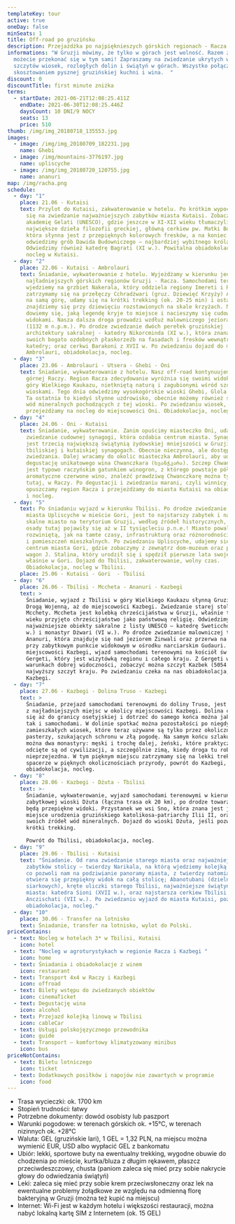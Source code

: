 ```yaml
---
templateKey: tour
active: true
oneDay: false
minSeats: 1
title: Off-road po gruzińsku
description: Przejażdżka po najpięknieszych górskich regionach - Racza i Chewi
informations: "W Gruzji mówimy, że tylko w górach jest wolność. Razem z nami
  możecie przekonać się w tym sami! Zapraszamy na zwiedzanie ukrytych wśród
  szczytów wiosek, rozległych dolin i świątyń w górach. Wszystko połączone z
  skosztowaniem pysznej gruzińskiej kuchni i wina.  "
discount: 0
discountTitle: first minute zniżka
terms:
  - startDate: 2021-06-21T12:08:25.411Z
    endDate: 2021-06-30T12:08:25.446Z
    daysCount: 10 DNI/9 NOCY
    seats: 13
    price: 510
thumb: /img/img_20180718_135553.jpg
images:
  - image: /img/img_20180709_182231.jpg
    name: Ghebi
  - image: /img/mountains-3776197.jpg
    name: upliscyche
  - image: /img/img_20180720_120755.jpg
    name: ananuri
map: /img/racha.png
schedule:
  - day: "1"
    place: 21.06 - Kutaisi
    text: Przylot do Kutaisi, zakwaterowanie w hotelu. Po krótkim wypoczynku udajemy
      się na zwiedzanie najważniejszych zabytków miasta Kutaisi. Zobaczymy
      akademię Gelati (UNESCO), gdzie jeszcze w XI-XII wieku tłumaczyli
      największe dzieła filozofii greckiej, główną cerkiew pw. Matki Boskiej,
      która słynna jest z przepięknych kolorowych fresków, a na koniec
      odwiedzimy grób Dawida Budowniczego – najbardziej wybitnego króla Gruzji.
      Odwiedzimy również katedrę Bagrati (XI w.). Powitalna obiadokolacja i
      nocleg w Kutaisi.
  - day: "2"
    place: 22.06 - Kutaisi - Ambrolauri
    text: Śniadanie, wykwaterowanie z hotelu. Wyjeżdżamy w kierunku jednego z
      najładniejszych górskich regionów Gruzji - Racza. Samochodami terenowymi
      wjedziemy na grzbiet Nakerala, który oddziela regiony Imereti i Racza i
      zatrzymamy się na przełęczy Cchradżwari (gruz. Dziewięć Krzyży) Aby dojść
      na samą górę, udamy się na krótki trekking (ok. 20-25 min) i ostatecznie
      znajdziemy się przy dziewięciu rozstawionych na skale krzyżach. Na miejscu
      dowiemy się, jaką legendę kryje to miejsce i nacieszymy się cudownymi
      widokami. Nasza dalsza droga prowadzi wzdłuż malowniczego jeziora Szaori
      (1132 m n.p.m.). Po drodze zwiedzanie dwóch perełek gruzińskiej
      architektury sakralnej - katedry Nikorcminda (XI w.), która znana jest ze
      swoich bogato ozdobnych płaskorzeźb na fasadach i fresków wewnątrz
      katedry; oraz cerkwi Barakoni z XVII w. Po zwiedzaniu dojazd do miasteczka
      Ambrolauri, obiadokolacja, nocleg.
  - day: "3"
    place: 23.06 - Ambrolauri - Utsera - Ghebi - Oni
    text: Śniadanie, wykwaterowanie z hotelu. Nasz off-road kontynuujemy w kierunku
      górnej Raczy. Region Racza zdecydowanie wyróżnia się swoimi widokami na
      góry Wielkiego Kaukazu, nietkniętą naturą i zagubionymi wśród szczytów
      wioskami. Tego dnia odwiedzimy wysokogórskie wioski Ghebi, Glola i Utsera.
      Ta ostatnia to kiedyś słynne uzdrowisko, obecnie możemy również skosztować
      wód mineralnych pochodzących z tej wioski. Po zwiedzaniu wiosek,
      przejeżdżamy na nocleg do miejscowości Oni. Obiadokolacja, nocleg.
  - day: "4"
    place: 24.06 - Oni - Kutaisi
    text: Śniadanie, wykwaterowanie. Zanim opuścimy miasteczko Oni, udamy się na
      zwiedzanie cudownej synagogi, która ozdabia centrum miasta. Synagoga w Oni
      jest trzecią największą świątynią żydowskiej mniejszości w Gruzji, tuż po
      tbiliskiej i kutaiskiej synagogach. Obecnie nieczynna, ale dostępna do
      zwiedzania. Dalej wracamy do okolic miasteczka Ambrolauri, aby udać się ma
      degustację unikatowego wina Chwanczkara (ხვანჭკარა). Szczep Chwanczkara
      jest typowo raczyńskim gatunkiem winogron, z którego powstaje półsłodkie
      aromatyczne czerwone wino, znaleźć prawdziwą Chwanczkarę można tylko
      tutaj, w Raczy. Po degustacji i zwiedzaniu marani, czyli winnicy,
      opuszczamy region Racza i przejeżdżamy do miasta Kutaisi na obiadokolację
      i nocleg.
  - day: "5"
    text: Po śniadaniu wyjazd w kierunku Tbilisi. Po drodze zwiedzanie skalnego
      miasta Upliscyche w mieście Gori, jest to najstarszy zabytek i najstarsze
      skalne miasto na terytorium Gruzji, według źródeł historycznych, pierwsze
      osady tutaj pojawiły się aż w II tysiącleciu p.n.e.! Miasto powala
      rozwiniętą, jak na tamte czasy, infrastrukturą oraz różnorodnością jaskiń
      i pomieszczeń mieszkalnych. Po zwiedzaniu Upliscyche, udajemy się do
      centrum miasta Gori, gdzie zobaczymy z zewnątrz dom-muzeum oraz pancerny
      wagon J. Stalina, który urodził się i spędził pierwsze lata swojego życia
      właśnie w Gori. Dojazd do Tbilisi, zakwaterowanie, wolny czas.
      Obiadokolacja, nocleg w Tbilisi.
    place: 25.06 - Kutaisi - Gori  - Tbilisi
  - day: "6"
    place: 26.06 - Tbilisi - Mccheta - Ananuri - Kazbegi
    text: >
      Śniadanie, wyjazd z Tbilisi w góry Wielkiego Kaukazu słynną Gruzińską
      Drogą Wojenną, aż do miejscowości Kazbegi. Zwiedzanie starej stolicy
      Mcchety. Mccheta jest kolebką chrześcijaństwa w Gruzji, właśnie tu w IV
      wieku przyjęto chrześcijaństwo jako państwową religię. Odwiedzimy
      najważniejsze obiekty sakralne z listy UNESCO – katedrę Sweticchoweli (XI
      w.) i monastyr Dżwari (VI w.). Po drodze zwiedzanie malowniczej twierdzy
      Ananuri, która znajduje się nad jeziorem Żinwali oraz przerwa na zdjęcia
      przy zabytkowym punkcie widokowym w ośrodku narciarskim Gudauri. Dojazd do
      miejscowości Kazbegi, wjazd samochodami terenowymi na kościół św. Trójcy
      Gergeti, który jest wizytówką regionu i całego kraju. Z Gergeti w
      warunkach dobrej widoczności, zobaczyć można szczyt Kazbek (5054 m), drugi
      najwyższy szczyt kraju. Po zwiedzaniu czeka na nas obiadokolacja, nocleg w
      Kazbegi.
  - day: "7"
    place: 27.06 - Kazbegi - Dolina Truso - Kazbegi
    text: >
      Śniadanie, przejazd samochodami terenowymi do doliny Truso, jest to jedno
      z najładniejszych miejsc w okolicy miejscowości Kazbegi. Dolina ciągnie
      się aż do granicy osetyjskiej i dotrzeć do samego końca można jak pieszo,
      tak i samochodami. W dolinie spotkać można pozostałości po niegdyś
      zamieszkałych wiosek, które teraz używane są tylko przez okolicznych
      pasterzy, szukających schronu w złą pogodę. Na samym końcu szlaku zobaczyć
      można dwa monastyry: męski i trochę dalej, żeński, które praktycznie
      odcięte są od cywilizacji, a szczególnie zimą, kiedy droga tu robi się
      nieprzejezdna. W tym pięknym miejscu zatrzymamy się na lekki trekking. Po
      spacerze w pięknych okolicznościach przyrody, powrót do Kazbegi,
      obiadokolacja, nocleg.
  - day: "8"
    place: 28.06 - Kazbegi - Dżuta - Tbilisi
    text: >-
      Śniadanie, wykwaterowanie, wyjazd samochodami terenowymi w kierunku
      zabytkowej wioski Dżuta (łączna trasa ok 20 km), po drodze towarzyszyć nam
      będą przepiękne widoki. Przystanek we wsi Sno, która znana jest jako
      miejsce urodzenia gruzińskiego katolikosa-patriarchy Ilii II, oraz ze
      swoich źródeł wód mineralnych. Dojazd do wioski Dżuta, jeśli pozwoli czas,
      krótki trekking. 

      Powrót do Tbilisi, obiadokolacja, nocleg.
  - day: "9"
    place: 29.06 - Tbilisi - Kutaisi
    text: "Śniadanie. Od rana zwiedzanie starego miasta oraz najważniejszych
      zabytków stolicy – twierdzy Narikala, na którą wjedziemy kolejką linową,
      co pozwoli nam na podziwianie panoramy miasta, z twierdzy natomiast
      otwiera się przepiękny widok na całą stolicę; Abanotubani (dzielnica łaźni
      siarkowych), kręte uliczki starego Tbilisi, najważniejsze świątynie
      miasta: katedra Sioni (XVII w.), oraz najstarsza cerkiew Tbilisi –
      Anczischati (VII w.). Po zwiedzaniu wyjazd do miasta Kutaisi, pożegnalna
      obiadokolacja, nocleg."
  - day: "10"
    place: 30.06 - Transfer na lotnisko
    text: Śniadanie, transfer na lotnisko, wylot do Polski.
priceContains:
  - text: Nocleg w hotelach 3* w Tbilisi, Kutaisi
    icon: hotel
  - text: "Nocleg w agroturystykach w regionie Racza i Kazbegi "
    icon: home
  - text: Śniadania i obiadokolacje z winem
    icon: restaurant
  - text: Transport 4x4 w Raczy i Kazbegi
    icon: offroad
  - text: Bilety wstępu do zwiedzanych obiektów
    icon: cinemaTicket
  - text: Degustację wina
    icon: alcohol
  - text: Przejazd kolejką linową w Tbilisi
    icon: cableCar
  - text: Usługi polskojęzycznego przewodnika
    icon: guide
  - text: Transport – komfortowy klimatyzowany minibus
    icon: bus
priceNotContains:
  - text: Biletu lotniczego
    icon: ticket
  - text: Dodatkowych posiłków i napojów nie zawartych w programie
    icon: food
---
```

* Trasa wycieczki: ok. 1700 km
* Stopień trudności: łatwy
* Potrzebne dokumenty: dowód osobisty lub paszport
* Warunki pogodowe: w terenach górskich ok. +15°C, w terenach nizinnych ok. +28°C
* Waluta: GEL (gruzińskie lari), 1 GEL = 1,32 PLN, na miejscu można wymienić EUR, USD albo wypłacić GEL z bankomatu
* Ubiór: lekki, sportowe buty na ewentualny trekking, wygodne obuwie do chodzenia po mieście, kurtka/bluza z długim rękawem, płaszcz przeciwdeszczowy, chusta (paniom zaleca się mieć przy sobie nakrycie głowy do odwiedzania świątyń)
* Leki: zaleca się mieć przy sobie krem przeciwsłoneczny oraz lek na ewentualne problemy żołądkowe ze względu na odmienną florę bakteryjną w Gruzji (można też kupić na miejscu)
* Internet: Wi-Fi jest w każdym hotelu i większości restauracji, można nabyć lokalną kartę SIM z Internetem (ok. 15 GEL)
